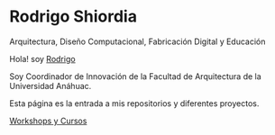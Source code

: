 # Rodrigo Shiordia

Arquitectura, Diseño Computacional, Fabricación Digital y Educación

Hola! soy [Rodrigo](https://instagram.com/rshiordia)

Soy Coordinador de Innovación de la Facultad de Arquitectura de la Universidad Anáhuac. 

Esta página es la entrada a mis repositorios y diferentes proyectos.

[Workshops y Cursos](https://www.rshiordia.github.io/DisCompFabDig/)

